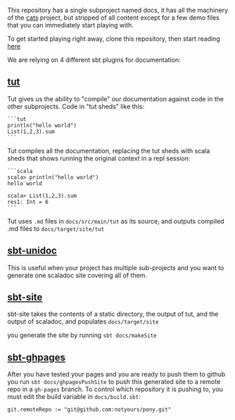 

This repository has a single subproject named docs, it has all the
machinery of the [cats](https://github.com/non/cats) project, but
stripped of all content except for a few demo files that you can
immediately start playing with.

To get started playing right away, clone this repository, then start
reading [here](https://github.com/stew/indoctrinate/blob/master/docs/src/site/index.md)

We are relying on 4 different sbt plugins for documentation:

## [tut](https://github.com/tpolecat/tut)

Tut gives us the ability to "compile" our documentation against code
in the other subprojects.  Code in "tut sheds" like this:

    ```tut
    println("hello world")
    List(1,2,3).sum
    ```

Tut compiles all the documentation, replacing the tut sheds with
scala sheds that shows running the original context in a repl
session:
 
    ```scala
    scala> println("hello world")
    hello world

    scala> List(1,2,3).sum
    res1: Int = 6
    ```

Tut uses `.md` files in `docs/src/main/tut` as its source, and outputs
compiled .md files to `docs/target/site/tut`

## [sbt-unidoc](https://github.com/sbt/sbt-unidoc)

This is useful when your project has multiple sub-projects and you
want to generate one scaladoc site covering all of them.

## [sbt-site](https://github.com/sbt/sbt-site)

sbt-site takes the contents of a static directory, the output of tut,
and the output of scaladoc, and populates `docs/target/site`

you generate the site by running `sbt docs/makeSite`

## [sbt-ghpages](https://github.com/sbt/sbt-ghpages)

After you have tested your pages and you are ready to push them to
github you run `sbt docs/ghpagesPushSite` to push this generated site
to a remote repo in a `gh-pages` branch. To control which repository
it is pushing to, you must edit the build variable in `docs/build.sbt`: 

    git.remoteRepo := "git@github.com:notyours/pony.git"



